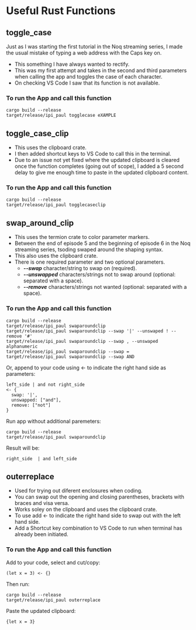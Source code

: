 # Useful Rust Functions

## toggle_case

Just as I was starting the first tutorial in the Noq streaming series, I made the usual mistake of typing a web address with the Caps key on. 

 - This something I have always wanted to rectify.
 - This was my first attempt and takes in the second and third parameters when calling the app and toggles the case of each character.
 - On checking VS Code I saw that its function is not available. 

### To run the App and call this function

```
cargo build --release
target/release/ipi_paul togglecase eXAMPLE
```

## toggle_case_clip

 - This uses the clipboard crate.
 - I then added shortcut keys to VS Code to call this in the terminal.
 - Due to an issue not yet fixed where the updated clipboard is cleared once the function completes (going out of scope), I added a 5 second delay to give me enough time to paste in the updated clipboard content.

### To run the App and call this function

```
cargo build --release
target/release/ipi_paul togglecaseclip
```

## swap_around_clip

 - This uses the termion crate to color parameter markers.
 - Between the end of episode 5 and the beginning of episode 6 in the Noq streaming series, tsoding swaped around the shaping syntax.
 - This also uses the clipboard crate.
 - There is one required parameter and two optional parameters.
   - ***--swap*** character/string to swap on (required).
   - ***--unswapped*** characters/strings not to swap around (optional: separated with a space).
   - ***--remove*** characters/strings not wanted (optional: separated with a space).

### To run the App and call this function

```
cargo build --release
target/release/ipi_paul swaparoundclip
target/release/ipi_paul swaparoundclip --swap '|' --unswaped ! --remove '#'
target/release/ipi_paul swaparoundclip --swap , --unswaped alphanumeric
target/release/ipi_paul swaparoundclip --swap =
target/release/ipi_paul swaparoundclip --swap AND
```
Or, append to your code using <- to indicate the right hand side as parameters:
```
left_side | and not right_side
<- {
  swap: '|',
  unswapped: ["and"],
  remove: ["not"]
}
```
Run app without additional paremeters:
```
cargo build --release
target/release/ipi_paul swaparoundclip
```
Result will be:
```
right_side  | and left_side
```

## outerreplace

 - Used for trying out diferent enclosures when coding.
 - You can swap out the opening and closing parentheses, brackets with braces and visa versa.
 - Works soley on the clipboard and uses the clipboard crate.
 - To use add <- to indicate the right hand side to swap out with the left hand side.
 - Add a Shortcut key combination to VS Code to run when terminal has already been initiated.

### To run the App and call this function

Add to your code, select and cut/copy:
```
(let x = 3) <- {}
```
Then run:
```
cargo build --release
target/release/ipi_paul outerreplace
```
Paste the updated clipboard:
```
{let x = 3}
```
